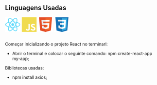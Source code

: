 <div style="display: inline_block">
  <h2>Linguagens Usadas</h2>
  <img align="center" alt="Anderson-React" height="50" width="50" src="https://raw.githubusercontent.com/devicons/devicon/master/icons/react/react-original.svg">
  <img align="center" alt="Anderson-Js" height="50" width="50" src="https://raw.githubusercontent.com/devicons/devicon/master/icons/javascript/javascript-plain.svg">
  <img align="center" alt="Anderson-HTML" height="50" width="50" src="https://raw.githubusercontent.com/devicons/devicon/master/icons/html5/html5-original.svg">
  <img align="center" alt="Anderson-CSS" height="50" width="50" src="https://raw.githubusercontent.com/devicons/devicon/master/icons/css3/css3-original.svg">
</div><br>

Começar inicializando o projeto React no terminarl:
- Abrir o terminal e colocar o seguinte comando: npm create-react-app my-app;

Bibliotecas usadas:
- npm install axios;



